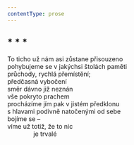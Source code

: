 ```yaml
---
contentType: prose
---
```


## \* \* \*

To ticho už nám asi zůstane přisouzeno  
pohybujeme se v jakýchsi štolách paměti  
průchody, rychlá přemístění;  
předčasná vybočení  
směr dávno již neznán  
vše pokryto prachem  
procházíme jím pak v jistém předklonu  
s hlavami podivně natočenými od sebe  
bojíme se –  
víme už totiž, že to nic  
               je trvalé
